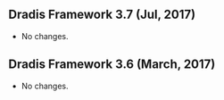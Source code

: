## Dradis Framework 3.7 (Jul, 2017) ##

*   No changes.

## Dradis Framework 3.6 (March, 2017) ##

*   No changes.
